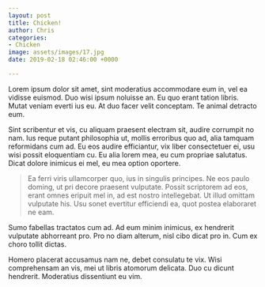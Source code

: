 ```yaml
---
layout: post
title: Chicken!
author: Chris
categories:
- Chicken
image: assets/images/17.jpg
date: 2019-02-18 02:46:00 +0000

---
```

Lorem ipsum dolor sit amet, sint moderatius accommodare eum in, vel ea vidisse euismod. Duo wisi ipsum noluisse an. Eu quo erant tation libris. Mutat veniam everti ius eu. At duo facer velit conceptam. Te animal detracto eum.

Sint scribentur et vis, cu aliquam praesent electram sit, audire corrumpit no nam. Ius reque putant philosophia ut, mollis erroribus quo ad, alia tamquam reformidans cum ad. Eu eos audire efficiantur, vix liber consectetuer ei, usu wisi possit eloquentiam cu. Eu alia lorem mea, eu cum propriae salutatus. Dicat dolore inimicus ei mel, eu mea option oportere.

> Ea ferri viris ullamcorper quo, ius in singulis principes. Ne eos paulo doming, ut pri decore praesent vulputate. Possit scriptorem ad eos, erant omnes eripuit mel in, ad est nostro intellegebat. Ut illud omittam vulputate his. Usu sonet evertitur efficiendi ea, quot postea elaboraret ne eam.

Sumo fabellas tractatos cum ad. Ad eum minim inimicus, ex hendrerit vulputate abhorreant pro. Pro no diam alterum, nisl cibo dicat pro in. Cum ex choro tollit dictas.

Homero placerat accusamus nam ne, debet consulatu te vix. Wisi comprehensam an vis, mei ut libris atomorum delicata. Duo cu dicunt hendrerit. Moderatius dissentiunt eu vim.